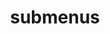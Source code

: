 ---
layout: page
title: submenus
nav: true
nav_order: 8
dropdown: true
children: 
    - title: publications
      permalink: /publications/
    - title: divider
    - title: projects
      permalink: /projects/
---